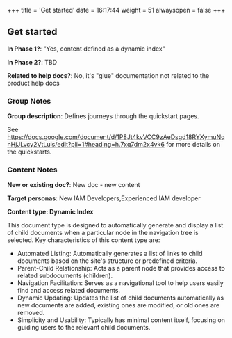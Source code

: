 +++
title = 'Get started'
date = 16:17:44
weight = 51
alwaysopen = false
+++

## Get started

**In Phase 1?**: "Yes, content defined as a dynamic index"

**In Phase 2?**: TBD

**Related to help docs?**: No, it's "glue" documentation not related to the product help docs


### Group Notes

**Group description**: Defines journeys through the quickstart pages.

See https://docs.google.com/document/d/1P8Jt4kvVCC9zAeDsgd18RYXymuNqnHjJLvcy2VtLuis/edit?pli=1#heading=h.7xq7dm2x4vk6 for more details on the quickstarts.



### Content Notes

**New or existing doc?**: New doc - new content

**Target personas**: New IAM Developers,Experienced IAM developer

**Content type: Dynamic Index**

This document type is designed to automatically generate and display a list of child documents when a particular node in the navigation tree is selected. Key characteristics of this content type are:
- Automated Listing: Automatically generates a list of links to child documents based on the site's structure or predefined criteria.
- Parent-Child Relationship: Acts as a parent node that provides access to related subdocuments (children).
- Navigation Facilitation: Serves as a navigational tool to help users easily find and access related documents.
- Dynamic Updating: Updates the list of child documents automatically as new documents are added, existing ones are modified, or old ones are removed.
- Simplicity and Usability: Typically has minimal content itself, focusing on guiding users to the relevant child documents.


